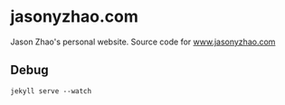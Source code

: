 # jasonyzhao.com
Jason Zhao's personal website. Source code for www.jasonyzhao.com

## Debug
```
jekyll serve --watch
```
